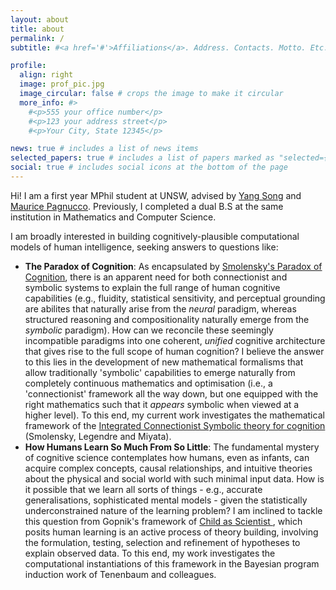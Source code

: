 ```yaml
---
layout: about
title: about
permalink: /
subtitle: #<a href='#'>Affiliations</a>. Address. Contacts. Motto. Etc.

profile:
  align: right
  image: prof_pic.jpg
  image_circular: false # crops the image to make it circular
  more_info: #>
    #<p>555 your office number</p>
    #<p>123 your address street</p>
    #<p>Your City, State 12345</p>

news: true # includes a list of news items
selected_papers: true # includes a list of papers marked as "selected={true}"
social: true # includes social icons at the bottom of the page
---
```


Hi! I am a first year MPhil student at UNSW, advised by [Yang Song](https://cgi.cse.unsw.edu.au/~ysong/) and [Maurice Pagnucco](https://cgi.cse.unsw.edu.au/~morri/). Previously, I completed a dual B.S at the same institution in Mathematics and Computer Science.

I am broadly interested in building cognitively-plausible computational models of human intelligence, seeking answers to questions like: 

- **The Paradox of Cognition**: As encapsulated by  <a href="https://home.csulb.edu/~cwallis/382/readings/482/smolensky.proper.treat.pdf">Smolensky's Paradox of Cognition</a>, there is an apparent need for both connectionist and symbolic systems to explain the full range of human cognitive capabilities (e.g., fluidity, statistical sensitivity, and perceptual grounding are abilites that naturally arise from the <i> neural</i> paradigm, whereas structured reasoning and compositionality naturally emerge from the <i> symbolic </i> paradigm). How can we reconcile these seemingly incompatible paradigms into one coherent, <i> unified </i> cognitive architecture that gives rise to the full scope of human cognition? I believe the answer to this lies in the development of new mathematical formalisms that allow traditionally 'symbolic' capabilities to emerge naturally from completely continuous mathematics and optimisation (i.e., a 'connectionist' framework all the way down, but one equipped with the right mathematics such that it <i> appears </i> symbolic when viewed at a higher level). To this end, my current work investigates the mathematical framework of the <a href="https://www.colorado.edu/ics/sites/default/files/attached-files/92-08.pdf">Integrated Connectionist Symbolic theory for cognition</a> (Smolensky, Legendre and Miyata).
- **How Humans Learn So Much From So Little**: The fundamental mystery of cognitive science contemplates how humans, even as infants, can acquire complex concepts, causal relationships, and intuitive theories about the physical and social world with such minimal input data. How is it possible that we learn all sorts of things - e.g., accurate generalisations, sophisticated mental models - given the statistically underconstrained nature of the learning problem? I am inclined to tackle this question from Gopnik's framework of <a href="https://www.jstor.org/stable/188064"> Child as Scientist </a>, which posits human learning is an active process of theory building, involving the formulation, testing, selection and refinement of hypotheses to explain observed data. To this end, my work investigates the computational instantiations of this framework in the Bayesian program induction work of Tenenbaum and colleagues. 

